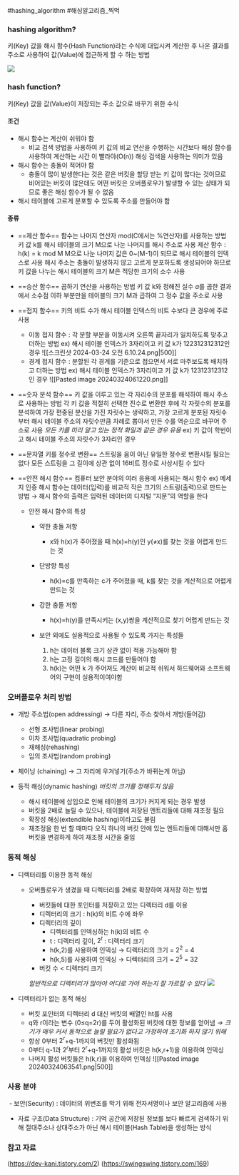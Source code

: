 #hashing_algorithm #해싱알고리즘_찍먹

### hashing algorithm?

키(Key) 값을 해시 함수(Hash Function)라는 수식에 대입시켜 계산한 후 나온 결과를 주소로 사용하여 값(Value)에 접근하게 할 수 하는 방법

![](https://img1.daumcdn.net/thumb/R1280x0/?scode=mtistory2&fname=https%3A%2F%2Fblog.kakaocdn.net%2Fdn%2Fb8A2pM%2FbtryI5m2piK%2Fcv3C7kfDq5xsaQuv4inKWK%2Fimg.png)
### hash function?

키(Key) 값을 값(Value)이 저장되는 주소 값으로 바꾸기 위한 수식

#### 조건
- 해시 함수는 계산이 쉬워야 함
    - 비교 검색 방법을 사용하여 키 값의 비교 연산을 수행하는 시간보다 해싱 함수를 사용하여 계산하는 시간 이 빨라야(O(n)) 해싱 검색을 사용하는 의미가 있음
-  해시 함수는 충돌이 적어야 함
    - 충돌이 많이 발생한다는 것은 같은 버킷을 할당 받는 키 값이 많다는 것이므로 비어있는 버킷이 많은데도 어떤 버킷은 오버플로우가 발생할 수 있는 샹태가 되므로 좋은 해싱 함수가 될 수 없음
- 해시 테이블에 고르게 분포할 수 있도록 주소를 만들어야 함

#### 종류

- ==제산 함수==
    함수는 나머지 연산자 mod(C에서는 %연산자)를 사용하는 방법
    키 값 k를 해시 테이블의 크기 M으로 나눈 나머지를 해시 주소로 사용
    제산 함수 : h(k) = k mod M
    M으로 나눈 나머지 값은 0~(M-1)이 되므로 해시 테이블의 인덱스로 사용
    해시 주소는 충돌이 발생하지 않고 고르게 분포하도록 생성되어야 하므로 키 값을 나누는 해시 테이블의 크기 M은 적당한 크기의 소수 사용
    
- ==승산 함수==
    곱하기 연산을 사용하는 방법
    키 값 k와 정해진 실수 $a$를 곱한 결과에서 소수점 이하 부분만을 테이블의 크기 M과 곱하여 그 정수 값을 주소로 사용
    
- ==접지 함수==
	키의 비트 수가 해시 테이블 인덱스의 비트 수보다 큰 경우에 주로 사용
    - 이동 접지 함수
        : 각 분할 부분을 이동시켜 오른쪽 끝자리가 일치하도록 맞추고 더하는 방법
        ex) 해시 테이블 인덱스가 3자리이고 키 값 k가 122312312312인 경우
        ![[스크린샷 2024-03-24 오전 6.10.24.png|500]]
	- 경계 접지 함수
	    : 분할된 각 경계를 기준으로 접으면서 서로 마주보도록 배치하고 더하는 방법
	    ex) 해시 테이블 인덱스가 3자리이고 키 값 k가 12312312312인 경우
	    ![[Pasted image 20240324061220.png]]
- ==숫자 분석 함수==
		키 값을 이루고 있는 각 자리수의 분포를 해석하여 해시 주소로 사용하는 방법
	    각 키 값을 적절히 선택한 진수로 변환한 후에 각 자릿수의 분포를 분석하여 가장 편중된 분산을 가진 자릿수는 생략하고, 가장 고르게 분포된 자릿수부터 해시 테이블 주소의 자릿수만큼 차례로 뽑아서 만든 수를 역순으로 바꾸어 주소로 사용
	    *모든 키를 미리 알고 있는 정적 화일과 같은 경우 유용*
	        ex) 키 값이 학번이고 해시 테이블 주소의 자릿수가 3자리인 경우
	        
- ==문자열 키를 정수로 변환==
	    스트링을 음이 아닌 유일한 정수로 변환시킬 필요는 없다
	    모든 스트링을 그 길이에 상관 없이 16비트 정수로 사상시킬 수 있다
	    
- ==안전 해시 함수==
    컴퓨터 보안 분야의 여러 응용에 사용되는 해시 함수 ex) 메세지 인증
    해시 함수는 데이터(입력)를 비교적 작은 크기의 스트링(출력)으로 만드는 방법
    → 해시 함수의 출력은 입력된 데이터의 디지털 “지문”의 역할을 한다
    
    - 안전 해시 함수의 특성
        - 약한 충돌 저항
            - x와 h(x)가 주어졌을 때 h(x)=h(y)인 y(≠x)를 찾는 것을 어렵게 만드는 것
        
        - 단방향 특성
            - h(k)=c를 만족하는 c가 주어졌을 때, k를 찾는 것을 계산적으로 어렵게 만드는 것
            
        - 강한 충돌 저항
            - h(x)=h(y)를 만족시키는 (x,y)쌍을 계산적으로 찾기 어렵게 만드는 것
            
        - 보안 외에도 실용적으로 사용될 수 있도록 가지는 특성들
            1. h는 데이터 블록 크기 상관 없이 적용 가능해야 함
            2. h는 고정 길이의 해시 코드를 만들어야 함
            3. h(k)는 어떤 k 가 주어져도 계산이 비교적 쉬워서 하드웨어와 소프트웨어의 구현이 실용적이여야함

### 오버플로우 처리 방법

- 개방 주소법(open addressing) → 다른 자리, 주소 찾아서 개방(들어감)
    - 선형 조사법(linear probing)
    - 이차 조사법(quadratic probing)
    - 재해싱(rehashing)
    - 임의 조사법(random probing)
    
- 체이닝 (chaining) → 그 자리에 우겨넣기(주소가 바뀌는게 아님)

- 동적 해싱(dynamic hashing)
	*버킷의 크기를 정해두지 않음*
	- 해시 테이블에 삽입으로 인해 테이블의 크기가 커지게 되는 경우 발생
	- 버킷을 2배로 늘릴 수 있으나, 테이블에 저장된 엔트리들에 대해 재조정 필요
	- 확장성 해싱(extendible hashing)이라고도 불림
	- 재조정을 한 번 할 때마다 오직 하나의 버킷 안에 있는 엔트리들에 대해서만 홈 버킷을 변경하게 하여 재조정 시간을 줄임

### 동적 해싱

- 디렉터리를 이용한 동적 해싱
	- 오버플로우가 생겼을 때 디렉터리를 2배로 확장하여 재저장 하는 방법
		- 버킷들에 대한 포인터를 저장하고 있는 디렉터리 d를 이용
		- 디렉터리의 크기 : h(k)의 비트 수에 좌우
		- 디렉터리의 깊이
		    - 디렉터리를 인덱싱하는 h(k)의 비트 수
		    - t : 디렉터리 깊이, $2^t$ : 디렉터리 크기
	        - h(k,2)를 사용하여 인덱싱 → 디렉터리의 크기 = $2^2$ = 4
	        - h(k,5)를 사용하여 인덱싱 → 디렉터리의 크기 = $2^5$ = 32
	    - 버킷 수 < 디렉터리 크기
	
        *일반적으로 디렉터리가 많아야 어디로 가야 하는지 잘 가르킬 수 있다*
        ![](https://img1.daumcdn.net/thumb/R1280x0/?scode=mtistory2&fname=https%3A%2F%2Ft1.daumcdn.net%2Fcfile%2Ftistory%2F992101345A77BDE20E)

- 디렉터리가 없는 동적 해싱
	- 버킷 포인터의 디렉터리 d 대신 버킷의 배열인 ht를 사용
	- q와 r이라는 변수 (0≤q=2r)를 두어 활성화된 버킷에 대한 정보를 얻어냄
	    *→ 크기가 매우 커서 동적으로 늘릴 필요가 없다고 가정하여 초기화 하지 않기 위해*
	- 항상 0부터 $2^r$+q-1까지의 버킷만 활성화됨
	- 0부터 q-1과 $2^r$부터 $2^r$+q-1까지의 활성 버킷은 h(k,r+1)을 이용하여 인덱싱
	- 나머지 활성 버킷들은 h(k,r)을 이용하여 인덱싱
		![[Pasted image 20240324063541.png|500]]

### 사용 분야

 - 보안(Security) : 데이터의 위변조를 막기 위해 전자서명이나 보안 알고리즘에 사용

- 자료 구조(Data Structure) : 기억 공간에 저장된 정보를 보다 빠르게 검색하기 위해 절대주소나 상대주소가 아닌 해시 테이블(Hash Table)을 생성하는 방식


### 참고 자료
(https://dev-kani.tistory.com/2)
(https://swingswing.tistory.com/169)

